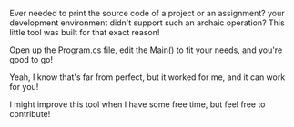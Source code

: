 Ever needed to print the source code of a project or an assignment? your development environment didn't support such an archaic operation? This little tool was built for that exact reason!

Open up the Program.cs file, edit the Main() to fit your needs, and you're good to go!

Yeah, I know that's far from perfect, but it worked for me, and it can work for you!

I might improve this tool when I have some free time, but feel free to contribute!
